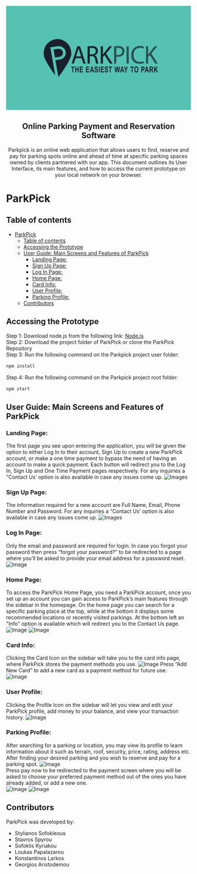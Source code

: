 <p align="center">
  <a href="https://www.parkpick.net">
    <img src="Images/LOGO_WITH_BG.svg">
  </a>
</p>

<h2 align="center">Online Parking Payment and Reservation Software</h2>

<p align="center">
  Parkpick is an online web application that allows users to find, reserve and pay for parking spots online and ahead of time at specific parking spaces owned by clients partnered with our app. This document outlines its User Interface, its main features, and how to access the current prototype on your local network on your browser.
</p>

# ParkPick

## Table of contents

- [ParkPick](#parkpick)
  - [Table of contents](#table-of-contents)
  - [Accessing the Prototype](#accessing-the-prototype)
  - [User Guide: Main Screens and Features of ParkPick](#user-guide-main-screens-and-features-of-parkpick)
    - [Landing Page:](#landing-page)
    - [Sign Up Page:](#sign-up-page)
    - [Log In Page:](#log-in-page)
    - [Home Page:](#home-page)
    - [Card Info:](#card-info)
    - [User Profile:](#user-profile)
    - [Parking Profile:](#parking-profile)
  - [Contributors](#contributors)

## Accessing the Prototype

Step 1: Download node.js from the following link: [Node.js](https://nodejs.org/en/download/)  
Step 2: Download the project folder of ParkPick or clone the ParkPick Repository  
Step 3: Run the following command on the Parkpick project user folder:

```bash
npm install
```

Step 4: Run the following command on the Parkpick project root folder:

```bash
npm start
```

## User Guide: Main Screens and Features of ParkPick

### Landing Page:

The first page you see upon entering the application, you will be given the option to either Log In to their account, Sign Up to create a new ParkPick account, or make a one time payment to bypass the need of having an account to make a quick payment. Each button will redirect you to the Log In, Sign Up and One Time Payment pages respectively. For any inquiries a “Contact Us’ option is also available in case any issues come up.
![Images](https://imgur.com/t5mGOvr.png)

### Sign Up Page:

The information required for a new account are Full Name, Email, Phone Number and Password. For any inquiries a “Contact Us’ option is also available in case any issues come up.
![Images](https://imgur.com/DLKb0gR.png)

### Log In Page:

Only the email and password are required for login. In case you forgot your password then press “forgot your password?” to be redirected to a page where you’ll be asked to provide your email address for a password reset.
![Image](https://imgur.com/AEnkOXW.png)

### Home Page:

To access the ParkPick Home Page, you need a ParkPick account, once you set up an account you can gain access to ParkPick’s main features through the sidebar in the homepage. On the home page you can search for a specific parking place at the top, while at the bottom it displays some recommended locations or recently visited parkings. At the bottom left an "Info" option is available which will redirect you to the Contact Us page.
![Image](https://imgur.com/gwlxGau.png)
![Image](https://imgur.com/zulFNMw.png)

### Card Info:

Clicking the Card Icon on the sidebar will take you to the card info page, where ParkPick stores the payment methods you use.
![Image](https://imgur.com/YNLO7Dn.png)
Press “Add New Card” to add a new card as a payment method for future use.  
![Image](https://imgur.com/2tR1Qc1.png)

### User Profile:

Clicking the Profile Icon on the sidebar will let you view and edit your ParkPick profile, add money to your balance, and view your transaction history.
![Image](https://imgur.com/XwnJnLW.png)

### Parking Profile:

After searching for a parking or location, you may view its profile to learn information about it such as terrain, roof, security, price, rating, address etc. After finding your desired parking and you wish to reserve and pay for a parking spot.
![Image](https://imgur.com/SrpVOiK.png)  
Press pay now to be redirected to the payment screen where you will be asked to choose your preferred payment method out of the ones you have already added, or add a new one.  
![Image](https://imgur.com/YNLO7Dn.png)
![Image](https://imgur.com/xZvj22F.png)

## Contributors

ParkPick was developed by:

- Stylianos Sofokleous
- Stavros Spyrou
- Sofoklis Kyriakou
- Loukas Papalazarou
- Konstantinos Larkos
- Georgios Aristodemou
